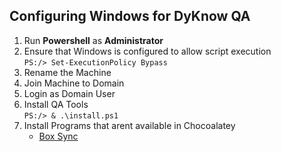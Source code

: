 ## Configuring Windows for DyKnow QA

1. Run **Powershell** as **Administrator**
2. Ensure that Windows is configured to allow script execution <br/>
    ```PS:/> Set-ExecutionPolicy Bypass```
3. Rename the Machine
4. Join Machine to Domain
5. Login as Domain User
6. Install QA Tools <br/>
    ```PS:/> & .\install.ps1```
7. Install Programs that arent available in Chocoalatey
    * [Box Sync](https://dyknow.app.box.com/services/browse/43/box_sync_for_windows)
